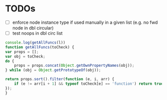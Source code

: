 # TODOs

- [ ] enforce node instance type if used manually in a given list (e.g. no fwd node in dbl circular)
- [ ] test noops in dbl circ list

```js
console.log(getAllFuncs(l))
function getAllFuncs(toCheck) {
var props = [];
var obj = toCheck;
do {
	props = props.concat(Object.getOwnPropertyNames(obj));
} while (obj = Object.getPrototypeOf(obj));

return props.sort().filter(function (e, i, arr) {
	if (e != arr[i + 1] && typeof toCheck[e] == 'function') return true;
});
}
```
